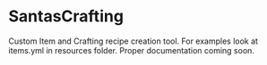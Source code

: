 # SantasCrafting
Custom Item and Crafting recipe creation tool. For examples look at items.yml in resources folder. Proper documentation coming soon.
